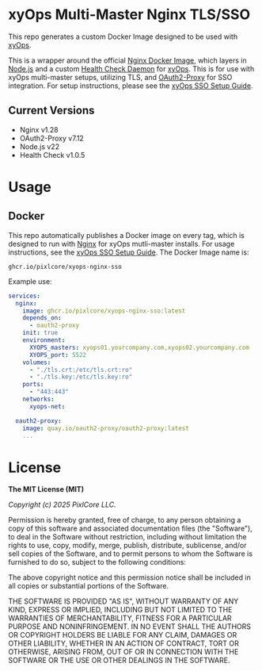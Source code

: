 # xyOps Multi-Master Nginx TLS/SSO

This repo generates a custom Docker Image designed to be used with [xyOps](https://xyops.io).

This is a wrapper around the official [Nginx Docker Image](https://hub.docker.com/_/nginx), which layers in [Node.js](https://nodejs.org/) and a custom [Health Check Daemon](https://github.com/pixlcore/xyops-healthcheck) for [xyOps](https://xyops.io).  This is for use with xyOps multi-master setups, utilizing TLS, and [OAuth2-Proxy](https://github.com/oauth2-proxy/oauth2-proxy) for SSO integration.  For setup instructions, please see the [xyOps SSO Setup Guide](https://github.com/pixlcore/xyops/blob/main/docs/sso.md).

## Current Versions

- Nginx v1.28
- OAuth2-Proxy v7.12
- Node.js v22
- Health Check v1.0.5

# Usage

## Docker

This repo automatically publishes a Docker image on every tag, which is designed to run with [Nginx](https://nginx.org/) for xyOps mutli-master installs.  For usage instructions, see the [xyOps SSO Setup Guide](https://github.com/pixlcore/xyops/blob/main/docs/sso.md).  The Docker Image name is:

```
ghcr.io/pixlcore/xyops-nginx-sso
```

Example use:

```yaml
services:
  nginx:
    image: ghcr.io/pixlcore/xyops-nginx-sso:latest
    depends_on:
      - oauth2-proxy
    init: true
    environment:
      XYOPS_masters: xyops01.yourcompany.com,xyops02.yourcompany.com
      XYOPS_port: 5522
    volumes:
      - "./tls.crt:/etc/tls.crt:ro"
      - "./tls.key:/etc/tls.key:ro"
    ports:
      - "443:443"
    networks:
      xyops-net:

  oauth2-proxy:
    image: quay.io/oauth2-proxy/oauth2-proxy:latest
    ...
```

# License

**The MIT License (MIT)**

*Copyright (c) 2025 PixlCore LLC.*

Permission is hereby granted, free of charge, to any person obtaining a copy
of this software and associated documentation files (the "Software"), to deal
in the Software without restriction, including without limitation the rights
to use, copy, modify, merge, publish, distribute, sublicense, and/or sell
copies of the Software, and to permit persons to whom the Software is
furnished to do so, subject to the following conditions:

The above copyright notice and this permission notice shall be included in
all copies or substantial portions of the Software.

THE SOFTWARE IS PROVIDED "AS IS", WITHOUT WARRANTY OF ANY KIND, EXPRESS OR
IMPLIED, INCLUDING BUT NOT LIMITED TO THE WARRANTIES OF MERCHANTABILITY,
FITNESS FOR A PARTICULAR PURPOSE AND NONINFRINGEMENT. IN NO EVENT SHALL THE
AUTHORS OR COPYRIGHT HOLDERS BE LIABLE FOR ANY CLAIM, DAMAGES OR OTHER
LIABILITY, WHETHER IN AN ACTION OF CONTRACT, TORT OR OTHERWISE, ARISING FROM,
OUT OF OR IN CONNECTION WITH THE SOFTWARE OR THE USE OR OTHER DEALINGS IN
THE SOFTWARE.

